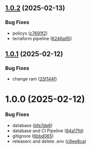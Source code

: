 ## [1.0.2](https://github.com/dadagss/CI-CD-Project/compare/v1.0.1...v1.0.2) (2025-02-13)


### Bug Fixes

* policys ([c7691f2](https://github.com/dadagss/CI-CD-Project/commit/c7691f2e618aa92c04e03d2eb31fca63dfbc7d84))
* terraform pipeline ([6246a95](https://github.com/dadagss/CI-CD-Project/commit/6246a952e11e2f3c6e1832420e2235f6b8bfc135))

## [1.0.1](https://github.com/dadagss/CI-CD-Project/compare/v1.0.0...v1.0.1) (2025-02-12)


### Bug Fixes

* change ram ([25f144f](https://github.com/dadagss/CI-CD-Project/commit/25f144f6efc88148f3342a40ab71f1305c007be3))

# 1.0.0 (2025-02-12)


### Bug Fixes

* database ([bfe7de6](https://github.com/dadagss/CI-CD-Project/commit/bfe7de6adb49a8c93660cabff6864469e461ef56))
* database and CI Pipeline ([84a17fd](https://github.com/dadagss/CI-CD-Project/commit/84a17fd508de531529ffebc2f86596ae808717b3))
* gitignore ([6bbd065](https://github.com/dadagss/CI-CD-Project/commit/6bbd0657c085254d40d6be9f0c51037febb5d26a))
* releaserc and delete .env ([c6ee8ca](https://github.com/dadagss/CI-CD-Project/commit/c6ee8cae0e45542f432e20bac634b106b4ee09cc))
